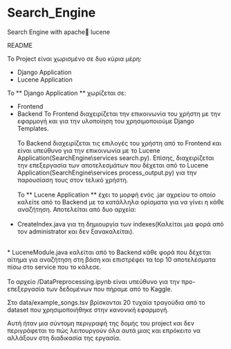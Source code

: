 # Search_Engine
Search Engine with apache🚁 lucene

README

Το Project είναι χωρισμένο σε δυο κύρια μέρη:
*	Django Application
*	Lucene Application

Το ** Django Application ** χωρίζεται σε:
*	Frontend 
*	Βackend 
Το Frontend διαχειρίζεται την επικοινωνία του χρήστη με την εφαρμογή και για την υλοποίηση του χρησιμοποιούμε Django Templates.
<br><br>
To Backend διαχειρίζεται τις επιλογές του χρήστη από το Frontend και είναι υπεύθυνο για την επικοινωνία με το Lucene Application(SearchEngine\services  search.py). Επίσης, διαχειρίζεται την επεξεργασία των αποτελεσμάτων που δέχεται από το Lucene Application(SearchEngine\services  process_output.py) για την παρουσίαση τους στον τελικό χρήστη.
<br><br>
To ** Lucene Application ** έχει το μορφή ενός .jar αχρείου το οποίο καλείτε από το Backend με τα κατάλληλα ορίσματα για να γίνει η κάθε αναζήτηση. Αποτελείται από δυο αρχεία:<br><br>
* CreateIndex.java για τη δημιουργία των indexes(Καλείται μια φορά από τον administrator και δεν ξανακαλείται). 
<br>
* LuceneModule.java καλείται από το Backend κάθε φορά που δέχεται αίτημα για αναζήτηση στη βάση και επιστρέφει τα top 10 αποτελέσματα πίσω στο service που το κάλεσε.
<br><br>
Το αρχείο /DataPreprocessing.ipynb είναι υπεύθυνο για την προ-επεξεργασία των δεδομένων που πήραμε από το Kaggle.

Στο data/example_songs.tsv βρίσκονται 20 τυχαία τραγούδια από το dataset που χρησιμοποιήθηκε στην κανονική εφαρμογή.

Αυτή ήταν μια σύντομη περιγραφή της δομής του project και δεν περιγράφεται το πώς λειτουργούν όλα αυτά μιας και επρόκειτο να αλλάξουν στη διαδικασία της εργασία.


